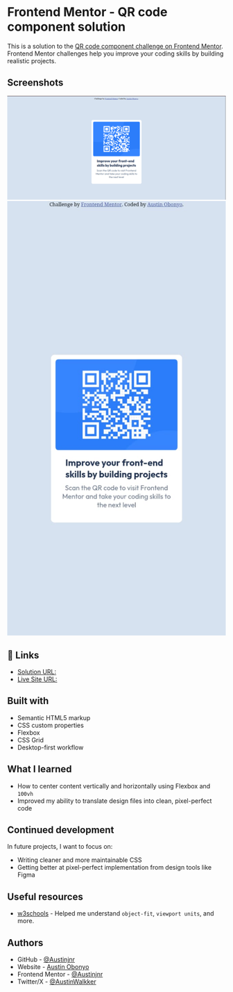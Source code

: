 # Frontend Mentor - QR code component solution

This is a solution to the [QR code component challenge on Frontend Mentor](https://www.frontendmentor.io/challenges/qr-code-component-iux_sIO_H). Frontend Mentor challenges help you improve your coding skills by building realistic projects.

## Screenshots

![Desktop](./images/desktop-screenshot.png)
![Mobile](./images/mobile-screenshot.png)

## 🔗 Links

- [Solution URL:](https://www.frontendmentor.io/solutions/responsive-qr-code-card-using-css-flexbox-741lzHKwzA)
- [Live Site URL:](https://responsive-qr-code-card-using-css-flexbox.vercel.app/)

## Built with

- Semantic HTML5 markup
- CSS custom properties
- Flexbox
- CSS Grid
- Desktop-first workflow

## What I learned

- How to center content vertically and horizontally using Flexbox and `100vh`
- Improved my ability to translate design files into clean, pixel-perfect code

## Continued development

In future projects, I want to focus on:

- Writing cleaner and more maintainable CSS
- Getting better at pixel-perfect implementation from design tools like Figma

## Useful resources

- [w3schools](https://www.w3schools.com/cssref/index.php) - Helped me understand `object-fit`, `viewport units`, and more.

## Authors

- GitHub - [@Austinjnr](https://github.com/Austinjnr)
- Website - [Austin Obonyo](https://austinobonyo.vercel.app/)
- Frontend Mentor - [@Austinjnr](https://www.frontendmentor.io/profile/Austinjnr)
- Twitter/X - [@AustinWalkker](https://x.com/AustinWalkker)
